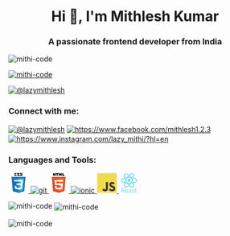 <h1 align="center">Hi 👋, I'm Mithlesh Kumar</h1>
<h3 align="center">A passionate frontend developer from India</h3>

<p align="left"> <img src="https://komarev.com/ghpvc/?username=mithi-code&label=Profile%20views&color=0e75b6&style=flat" alt="mithi-code" /> </p>

<p align="left"> <a href="https://github.com/ryo-ma/github-profile-trophy"><img src="https://github-profile-trophy.vercel.app/?username=mithi-code" alt="mithi-code" /></a> </p>

<p align="left"> <a href="https://twitter.com/@lazymithlesh" target="blank"><img src="https://img.shields.io/twitter/follow/@lazymithlesh?logo=twitter&style=for-the-badge" alt="@lazymithlesh" /></a> </p>

<h3 align="left">Connect with me:</h3>
<p align="left">
<a href="https://twitter.com/@lazymithlesh" target="blank"><img align="center" src="https://raw.githubusercontent.com/rahuldkjain/github-profile-readme-generator/master/src/images/icons/Social/twitter.svg" alt="@lazymithlesh" height="30" width="40" /></a>
<a href="https://fb.com/https://www.facebook.com/mithlesh1.2.3" target="blank"><img align="center" src="https://raw.githubusercontent.com/rahuldkjain/github-profile-readme-generator/master/src/images/icons/Social/facebook.svg" alt="https://www.facebook.com/mithlesh1.2.3" height="30" width="40" /></a>
<a href="https://instagram.com/https://www.instagram.com/lazy_mithi/?hl=en" target="blank"><img align="center" src="https://raw.githubusercontent.com/rahuldkjain/github-profile-readme-generator/master/src/images/icons/Social/instagram.svg" alt="https://www.instagram.com/lazy_mithi/?hl=en" height="30" width="40" /></a>
</p>

<h3 align="left">Languages and Tools:</h3>
<p align="left"> <a href="https://www.w3schools.com/css/" target="_blank" rel="noreferrer"> <img src="https://raw.githubusercontent.com/devicons/devicon/master/icons/css3/css3-original-wordmark.svg" alt="css3" width="40" height="40"/> </a> <a href="https://git-scm.com/" target="_blank" rel="noreferrer"> <img src="https://www.vectorlogo.zone/logos/git-scm/git-scm-icon.svg" alt="git" width="40" height="40"/> </a> <a href="https://www.w3.org/html/" target="_blank" rel="noreferrer"> <img src="https://raw.githubusercontent.com/devicons/devicon/master/icons/html5/html5-original-wordmark.svg" alt="html5" width="40" height="40"/> </a> <a href="https://ionicframework.com" target="_blank" rel="noreferrer"> <img src="https://upload.wikimedia.org/wikipedia/commons/d/d1/Ionic_Logo.svg" alt="ionic" width="40" height="40"/> </a> <a href="https://developer.mozilla.org/en-US/docs/Web/JavaScript" target="_blank" rel="noreferrer"> <img src="https://raw.githubusercontent.com/devicons/devicon/master/icons/javascript/javascript-original.svg" alt="javascript" width="40" height="40"/> </a> <a href="https://reactjs.org/" target="_blank" rel="noreferrer"> <img src="https://raw.githubusercontent.com/devicons/devicon/master/icons/react/react-original-wordmark.svg" alt="react" width="40" height="40"/> </a> </p>

<p><img align="left" src="https://github-readme-stats.vercel.app/api/top-langs?username=mithi-code&show_icons=true&locale=en&layout=compact" alt="mithi-code" /></p>

<p>&nbsp;<img align="center" src="https://github-readme-stats.vercel.app/api?username=mithi-code&show_icons=true&locale=en" alt="mithi-code" /></p>

<p><img align="center" src="https://github-readme-streak-stats.herokuapp.com/?user=mithi-code&" alt="mithi-code" /></p>

